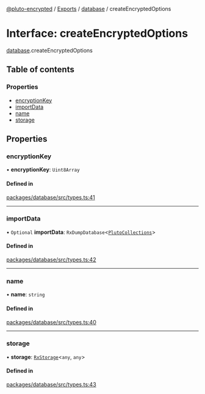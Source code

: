 [@pluto-encrypted](../README.md) / [Exports](../modules.md) / [database](../modules/database.md) / createEncryptedOptions

# Interface: createEncryptedOptions

[database](../modules/database.md).createEncryptedOptions

## Table of contents

### Properties

- [encryptionKey](database.createEncryptedOptions.md#encryptionkey)
- [importData](database.createEncryptedOptions.md#importdata)
- [name](database.createEncryptedOptions.md#name)
- [storage](database.createEncryptedOptions.md#storage)

## Properties

### encryptionKey

• **encryptionKey**: `Uint8Array`

#### Defined in

[packages/database/src/types.ts:41](https://github.com/atala-community-projects/pluto-encrypted/blob/b57641f/packages/database/src/types.ts#L41)

___

### importData

• `Optional` **importData**: `RxDumpDatabase`\<[`PlutoCollections`](database.PlutoCollections.md)\>

#### Defined in

[packages/database/src/types.ts:42](https://github.com/atala-community-projects/pluto-encrypted/blob/b57641f/packages/database/src/types.ts#L42)

___

### name

• **name**: `string`

#### Defined in

[packages/database/src/types.ts:40](https://github.com/atala-community-projects/pluto-encrypted/blob/b57641f/packages/database/src/types.ts#L40)

___

### storage

• **storage**: [`RxStorage`](encryption.RxStorage.md)\<`any`, `any`\>

#### Defined in

[packages/database/src/types.ts:43](https://github.com/atala-community-projects/pluto-encrypted/blob/b57641f/packages/database/src/types.ts#L43)
